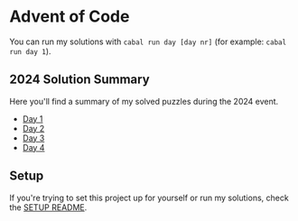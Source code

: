 # Advent of Code

You can run my solutions with `cabal run day [day nr]` (for example: `cabal run day 1`).

## 2024 Solution Summary

Here you'll find a summary of my solved puzzles during the 2024 event.

- [Day 1](./lib/Day1.hs)
- [Day 2](./lib/Day2.hs)
- [Day 3](./lib/Day3.hs)
- [Day 4](./lib/Day4.hs)

## Setup

If you're trying to set this project up for yourself or run my solutions, check the [SETUP README](SETUP.md).

